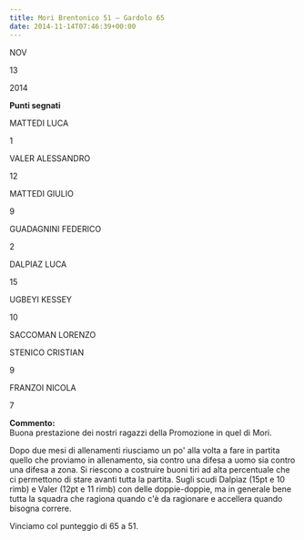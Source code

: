 ```yaml
---
title: Mori Brentonico 51 – Gardolo 65
date: 2014-11-14T07:46:39+00:00
---
```

NOV

13

2014

**Punti segnati**

MATTEDI LUCA

1

VALER ALESSANDRO

12

MATTEDI GIULIO

9

GUADAGNINI FEDERICO

2

DALPIAZ LUCA

15

UGBEYI KESSEY

10

SACCOMAN LORENZO

STENICO CRISTIAN

9

FRANZOI NICOLA

7

**Commento:**  
Buona prestazione dei nostri ragazzi della Promozione in quel di Mori.

Dopo due mesi di allenamenti riusciamo un po' alla volta a fare in partita quello che proviamo in allenamento, sia contro una difesa a uomo sia contro una difesa a zona. Si riescono a costruire buoni tiri ad alta percentuale che ci permettono di stare avanti tutta la partita. Sugli scudi Dalpiaz (15pt e 10 rimb) e Valer (12pt e 11 rimb) con delle doppie-doppie, ma in generale bene tutta la squadra che ragiona quando c'è da ragionare e accellera quando bisogna correre.

Vinciamo col punteggio di 65 a 51.